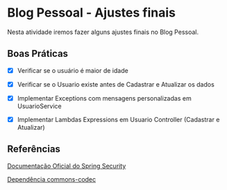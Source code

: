 # Blog Pessoal - Ajustes finais

Nesta atividade iremos fazer alguns ajustes finais no Blog Pessoal. 

<h2>Boas Práticas</h2>

- [x] Verificar se o usuário é maior de idade
- [x] Verificar se o Usuario existe antes de Cadastrar e Atualizar os dados
- [x] Implementar Exceptions com mensagens personalizadas em UsuarioService
- [x] Implementar Lambdas Expressions em Usuario Controller (Cadastrar e Atualizar)



<h2>Referências</h2>

<a href="https://spring.io/projects/spring-security" target="_blank">Documentação Oficial do Spring Security</a>

<a href="https://commons.apache.org/proper/commons-codec/" target="_blank">Dependência commons-codec</a>


